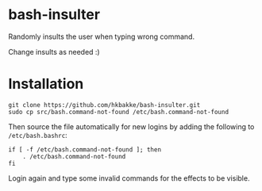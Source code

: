 # bash-insulter
Randomly insults the user when typing wrong command.

Change insults as needed :)

# Installation

    git clone https://github.com/hkbakke/bash-insulter.git
    sudo cp src/bash.command-not-found /etc/bash.command-not-found

Then source the file automatically for new logins by adding the following to `/etc/bash.bashrc`:
```
if [ -f /etc/bash.command-not-found ]; then
    . /etc/bash.command-not-found
fi
```
Login again and type some invalid commands for the effects to be visible.

